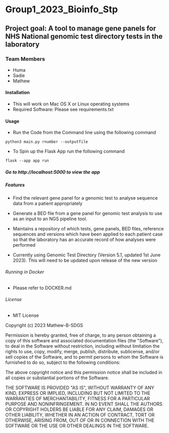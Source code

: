# Group1_2023_Bioinfo_Stp

## Project goal: A tool to manage gene panels for NHS National genomic test directory tests in the laboratory

### Team Members
- Huma
- Sadie 
- Mathew 

#### Installation 
- This will work on Mac OS X or Linux operating systems 
- Required Software: Please see requirements.txt 

#### Usage 
- Run the Code from the Command line using the following command
```
python3 main.py rnumber --outputfile
```
- To Spin up the Flask App run the following command
```
flask --app app run 
```
##### Go to http://localhost:5000 to view the app 


##### Features

- Find the relevant gene panel for a genomic test to analyse sequence data from a patient appropriately
- Generate a BED file from a gene panel for genomic test analysis to use as an input to an NGS pipeline tool.
- Maintains a repository of which tests, gene panels, BED files, reference sequences and versions which have been applied to each patient case so that the laboratory has an accurate record of how analyses were performed

- Currently using Genomic Test Directory (Version 5.1, updated 1st June 2023). This will need to be updated upon release of the new version 

###### Running in Docker

- Please refer to DOCKER.md 

###### License 

- MIT License

Copyright (c) 2023 Mathew-B-SDGS

Permission is hereby granted, free of charge, to any person obtaining a copy
of this software and associated documentation files (the "Software"), to deal
in the Software without restriction, including without limitation the rights
to use, copy, modify, merge, publish, distribute, sublicense, and/or sell
copies of the Software, and to permit persons to whom the Software is
furnished to do so, subject to the following conditions:

The above copyright notice and this permission notice shall be included in all
copies or substantial portions of the Software.

THE SOFTWARE IS PROVIDED "AS IS", WITHOUT WARRANTY OF ANY KIND, EXPRESS OR
IMPLIED, INCLUDING BUT NOT LIMITED TO THE WARRANTIES OF MERCHANTABILITY,
FITNESS FOR A PARTICULAR PURPOSE AND NONINFRINGEMENT. IN NO EVENT SHALL THE
AUTHORS OR COPYRIGHT HOLDERS BE LIABLE FOR ANY CLAIM, DAMAGES OR OTHER
LIABILITY, WHETHER IN AN ACTION OF CONTRACT, TORT OR OTHERWISE, ARISING FROM,
OUT OF OR IN CONNECTION WITH THE SOFTWARE OR THE USE OR OTHER DEALINGS IN THE
SOFTWARE.
